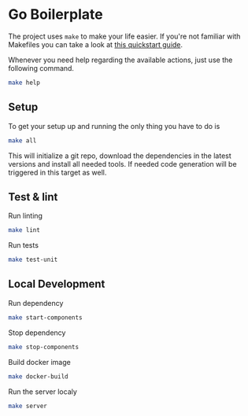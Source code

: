 # Go Boilerplate

The project uses `make` to make your life easier. If you're not familiar with Makefiles you can take a look at [this quickstart guide](https://makefiletutorial.com).

Whenever you need help regarding the available actions, just use the following command.

```bash
make help
```

## Setup

To get your setup up and running the only thing you have to do is

```bash
make all
```

This will initialize a git repo, download the dependencies in the latest versions and install all needed tools.
If needed code generation will be triggered in this target as well.

## Test & lint

Run linting

```bash
make lint
```

Run tests

```bash
make test-unit
```

## Local Development

Run dependency

```bash
make start-components
```

Stop dependency

```bash
make stop-components 
```

Build docker image

```bash
make docker-build
```

Run the server localy

```bash
make server
```